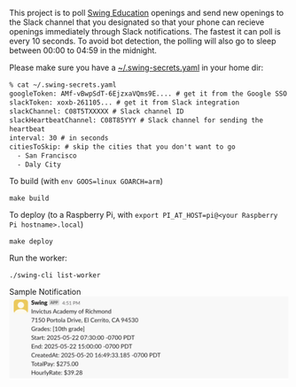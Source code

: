 This project is to poll [Swing Education](https://swingeducation.com) openings and send new openings to the Slack channel that you designated so that your phone can recieve openings immediately through Slack notifications. The fastest it can poll is every 10 seconds. To avoid bot detection, the polling will also go to sleep between 00:00 to 04:59 in the midnight.

Please make sure you have a [~/.swing-secrets.yaml](./swing-secrets.yaml) in your home dir:
```
% cat ~/.swing-secrets.yaml 
googleToken: AMf-vBwpSdT-6EjzxaVQms9E.... # get it from the Google SSO
slackToken: xoxb-261105... # get it from Slack integration
slackChannel: C08T5TXXXXX # Slack channel ID
slackHeartbeatChannel: C08T85YYY # Slack channel for sending the heartbeat
interval: 30 # in seconds
citiesToSkip: # skip the cities that you don't want to go
  - San Francisco
  - Daly City
```

To build (with `env GOOS=linux GOARCH=arm`)
```
make build
```

To deploy (to a Raspberry Pi, with `export PI_AT_HOST=pi@<your Raspberry Pi hostname>.local`)
```
make deploy
```

Run the worker:
```
./swing-cli list-worker
```


Sample Notification
![Sample Notification](./example-slack-notification.png)
